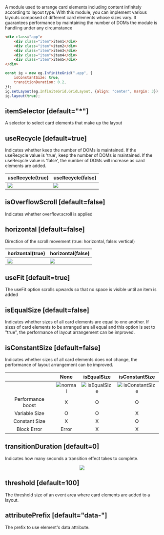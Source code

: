 A module used to arrange card elements including content infinitely according to layout type. With this module, you can implement various layouts composed of different card elements whose sizes vary. It guarantees performance by maintaining the number of DOMs the module is handling under any circumstance
```html
<div class="app">
    <div class="item">item1</div>
    <div class="item">item2</div>
    <div class="item">item3</div>
    <div class="item">item4</div>
    <div class="item">item5</div>
</div>
```
```js
const ig = new eg.InfiniteGrid(".app", {
    isConstantSize: true,
    transitionDuration: 0.2,
});
ig.setLayout(eg.InfiniteGrid.GridLayout, {align: "center", margin: 3});
ig.layout(true);
```

## itemSelector [default="*"]
A selector to select card elements that make up the layout

## useRecycle [default=true]
Indicates whether keep the number of DOMs is maintained. If the useRecycle value is 'true', keep the number of DOMs is maintained. If the useRecycle value is 'false', the number of DOMs will increase as card elements are added. 

|useRecycle(true)|useRecycle(false)
|---|---|
|![](https://user-images.githubusercontent.com/3433062/43628822-5b2def70-9736-11e8-88a4-ada172eceaae.gif)|![](https://user-images.githubusercontent.com/3433062/43628824-5b5795be-9736-11e8-8fe0-46387595dd7a.gif)|

## isOverflowScroll [default=false]
Indicates whether overflow:scroll is applied

## horizontal [default=false]
Direction of the scroll movement (true: horizontal, false: vertical)

|horizontal(true)|horizontal(false)
|---|---|
|![](https://user-images.githubusercontent.com/3433062/43436981-c7680238-94c1-11e8-94ae-34398cef8ee6.gif)|![](https://user-images.githubusercontent.com/3433062/43436982-c7949e24-94c1-11e8-8655-a84e54622c8c.gif)|


## useFit [default=true]
The useFit option scrolls upwards so that no space is visible until an item is added

## isEqualSize [default=false]
Indicates whether sizes of all card elements are equal to one another. If sizes of card elements to be arranged are all equal and this option is set to "true", the performance of layout arrangement can be improved.

## isConstantSize [default=false]
Indicates whether sizes of all card elements does not change, the performance of layout arrangement can be improved.


||None|   isEqualSize | isConstantSize |
|:---:|:-------:|:-------:|:-------:|
||![normal](https://user-images.githubusercontent.com/3433062/40041387-b98fc9e8-5858-11e8-979a-736126d15310.gif)|![isEqualSize](https://user-images.githubusercontent.com/3433062/40041386-b96580f2-5858-11e8-98a5-7c0383a872dc.gif)|![isConstantSize](https://user-images.githubusercontent.com/3433062/40041385-b93d2094-5858-11e8-9d18-77f95704a214.gif)|
|Performance boost| X | O | O|
|Variable Size| O | O | X|
|Constant Size| X | X | O|
|Block Error| Error | X | X|

## transitionDuration [default=0]
Indicates how many seconds a transition effect takes to complete.

<p align="center"><img src="https://user-images.githubusercontent.com/3433062/43044085-85d76a0e-8dda-11e8-80c2-0e42687ca3cb.gif"/>
</p>


## threshold [default=100]
The threshold size of an event area where card elements are added to a layout.


## attributePrefix [default="data-"]
The prefix to use element's data attribute.
